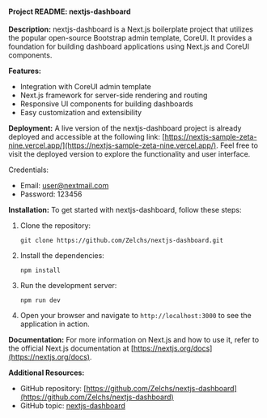 #### Project README: nextjs-dashboard

**Description:**
nextjs-dashboard is a Next.js boilerplate project that utilizes the popular open-source Bootstrap admin template, CoreUI. It provides a foundation for building dashboard applications using Next.js and CoreUI components.

**Features:**

- Integration with CoreUI admin template
- Next.js framework for server-side rendering and routing
- Responsive UI components for building dashboards
- Easy customization and extensibility

**Deployment:**
A live version of the nextjs-dashboard project is already deployed and accessible at the following link: [https://nextjs-sample-zeta-nine.vercel.app/](https://nextjs-sample-zeta-nine.vercel.app/). Feel free to visit the deployed version to explore the functionality and user interface.

Credentials:

- Email: user@nextmail.com
- Password: 123456

**Installation:**
To get started with nextjs-dashboard, follow these steps:

1. Clone the repository:
   ```
   git clone https://github.com/Zelchs/nextjs-dashboard.git
   ```
2. Install the dependencies:
   ```
   npm install
   ```
3. Run the development server:
   ```
   npm run dev
   ```
4. Open your browser and navigate to `http://localhost:3000` to see the application in action.

**Documentation:**
For more information on Next.js and how to use it, refer to the official Next.js documentation at [https://nextjs.org/docs](https://nextjs.org/docs).

**Additional Resources:**

- GitHub repository: [https://github.com/Zelchs/nextjs-dashboard](https://github.com/Zelchs/nextjs-dashboard)
- GitHub topic: [nextjs-dashboard](https://github.com/topics/nextjs-dashboard)
